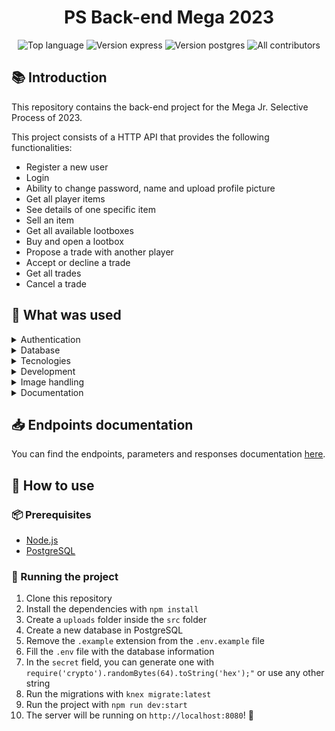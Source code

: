 <h1 align='center'> PS Back-end Mega 2023 </h1>

<p align='center'>
<img alt="Top language" src="https://img.shields.io/github/languages/top/falcao-g/processo-mega">
<img alt="Version express" src="https://img.shields.io/badge/express-^4.18.2-red.svg?logo=express">
<img alt="Version postgres" src="https://img.shields.io/badge/postgres-v15-blue.svg?logo=postgresql">
<img alt="All contributors" src="https://img.shields.io/badge/all contributors-3-green.svg">
</p>

## 📚 Introduction

This repository contains the back-end project for the Mega Jr. Selective Process of 2023.

This project consists of a HTTP API that provides the following functionalities:

- Register a new user
- Login
- Ability to change password, name and upload profile picture
- Get all player items
- See details of one specific item
- Sell an item
- Get all available lootboxes
- Buy and open a lootbox
- Propose a trade with another player
- Accept or decline a trade
- Get all trades
- Cancel a trade

## 🔧 What was used

<details>
<summary>Authentication</summary>

- Bcrypt
- JWT
- httpOnly cookies

</details>

<details>
<summary>Database</summary>

- PostgreSQL
- Knex

</details>

<details>
<summary>Tecnologies</summary>

- Node.js
- Express

</details>

<details>
<summary>Development</summary>

- ESLint
- Prettier
- Husky
- Lint Staged
- Nodemon
- Jest

</details>

<details>
<summary>Image handling</summary>

- Multer

</details>

<details>
<summary>Documentation</summary>

- Swagger

</details>

## 📥 Endpoints documentation

You can find the endpoints, parameters and responses documentation [here](https://petstore.swagger.io/?url=https://raw.githubusercontent.com/falcao-g/processo-mega/main/endpoints.yaml).

## 📝 How to use

### 📦 Prerequisites

- [Node.js](https://nodejs.org/en/download/)
- [PostgreSQL](https://www.postgresql.org/download/)

### 🚀 Running the project

1. Clone this repository
2. Install the dependencies with `npm install`
3. Create a `uploads` folder inside the `src` folder
4. Create a new database in PostgreSQL
5. Remove the `.example` extension from the `.env.example` file
6. Fill the `.env` file with the database information
7. In the `secret` field, you can generate one with `require('crypto').randomBytes(64).toString('hex');"` or use any other string
8. Run the migrations with `knex migrate:latest`
9. Run the project with `npm run dev:start`
10. The server will be running on `http://localhost:8080`! 🎉
